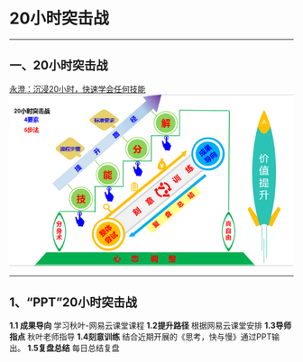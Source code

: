 # 20小时突击战
**********


## 一、20小时突击战

[永澄：沉浸20小时，快速学会任何技能](https://mp.weixin.qq.com/s/9POtlnof4xXhe-o6qItJrQ)
![](./_image/微信截图_20170715144939.png)
****
## 1、“PPT”20小时突击战
**1.1 成果导向**
学习秋叶-网易云课堂课程
**1.2提升路径**
根据网易云课堂安排
**1.3导师指点**
秋叶老师指导
**1.4刻意训练**
结合近期开展的《思考，快与慢》通过PPT输出。
**1.5复盘总结**
每日总结复盘





